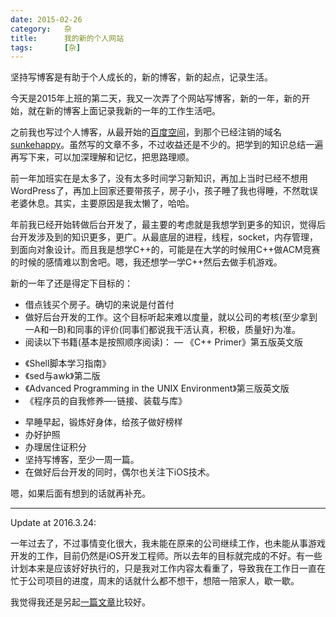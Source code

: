 ```yaml
---
date: 2015-02-26
category:	杂
title: 		我的新的个人网站
tags:		[杂]
---
```

坚持写博客是有助于个人成长的，新的博客，新的起点，记录生活。

<!--more-->

今天是2015年上班的第二天，我又一次弄了个网站写博客，新的一年，新的开始，就在新的博客上面记录我新的一年的工作生活吧。

之前我也写过个人博客，从最开始的[百度空间](http://hi.baidu.com/sunkehappy)，到那个已经注销的域名[sunkehappy](http://www.sunkehappy.com)。虽然写的文章不多，不过收益还是不少的。把学到的知识总结一遍再写下来，可以加深理解和记忆，把思路理顺。

前一年加班实在是太多了，没有太多时间学习新知识，再加上当时已经不想用WordPress了，再加上回家还要带孩子，房子小，孩子睡了我也得睡，不然耽误老婆休息。其实，主要原因是我太懒了，哈哈。

年前我已经开始转做后台开发了，最主要的考虑就是我想学到更多的知识，觉得后台开发涉及到的知识更多，更广。从最底层的进程，线程，socket，内存管理，到面向对象设计。而且我是想学C++的，可能是在大学的时候用C++做ACM竞赛的时候的感情难以割舍吧。嗯，我还想学一学C++然后去做手机游戏。

新的一年了还是得定下目标的：

  * 借点钱买个房子。确切的来说是付首付
  * 做好后台开发的工作。这个目标听起来难以度量，就以公司的考核(至少拿到一A和一B)和同事的评价(同事们都说我干活认真，积极，质量好)为准。
  * 阅读以下书籍(基本是按照顺序阅读)：
   — 《C++ Primer》第五版英文版
   - 《Shell脚本学习指南》
   - 《sed与awk》第二版
   - 《Advanced Programming in the UNIX Environment》第三版英文版
   - 《程序员的自我修养—-链接、装载与库》
  * 早睡早起，锻炼好身体，给孩子做好榜样
  * 办好护照
  * 办理居住证积分
  * 坚持写博客，至少一周一篇。
  * 在做好后台开发的同时，偶尔也关注下iOS技术。

嗯，如果后面有想到的话就再补充。

---
Update at 2016.3.24:

一年过去了，不过事情变化很大，我未能在原来的公司继续工作，也未能从事游戏开发的工作，目前仍然是iOS开发工程师。所以去年的目标就完成的不好。有一些计划本来是应该好好执行的，只是我对工作内容太看重了，导致我在工作日一直在忙于公司项目的进度，周末的话就什么都不想干，想陪一陪家人，歇一歇。

我觉得我还是另起[一篇文章](/year-plan-for-2016)比较好。